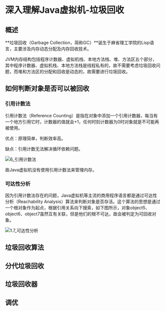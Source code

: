 # 深入理解Java虚拟机-垃圾回收

## 概述

**垃圾回收（Garbage Collection，简称GC）**诞生于麻省理工学院的Lisp语言，主要涉及内存动态分配及内存回收技术。

JVM内存结构包括程序计数器、虚拟机栈、本地方法栈、堆、方法区五个部分，其中程序计数器、虚拟机栈、本地方法栈是线程私有的，故不需要考虑垃圾回收问题，而堆和方法区的分配和回收是动态的，故需要进行垃圾回收。

## 如何判断对象是否可以被回收

### 引用计数法

引用计数法（Reference Counting）是指在对象中添加一个引用计数器，每当有一个地方引用它时，计数器的值就会+1，任何时刻计数器为0时对象就是不可能再被使用。

优点：原理简单，判断效率高。

缺点：引用计数无法解决循环依赖问题。

![6_引用计数法](D:\study_note\maningning1.github.io\images\jvm\6_引用计数法.png)

故Java虚拟机没有使用引用计数法来管理内存。

### 可达性分析

因为引用计数法存在的问题，Java虚拟机等主流的商用程序语言都是通过可达性分析（Reachability Analysis）算法来判断对象是否存活。这个算法的思想是通过一个根对象作为起点，根据引用关系向下搜索，如下图所示，对象object5、object6、object7虽然互有关联，但是他们的根不可达，故会被判定为可回收对象。

![1.7_可达性分析](D:\study_note\maningning1.github.io\images\jvm\1.7_可达性分析.png)

## 垃圾回收算法

## 分代垃圾回收

## 垃圾回收器

## 调优